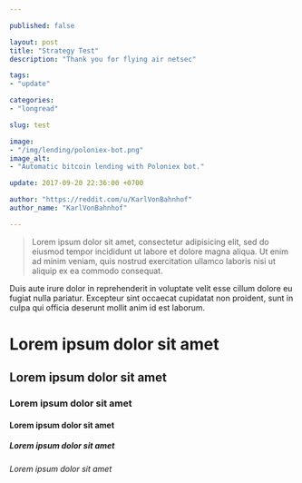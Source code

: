 ```yaml
---

published: false

layout: post
title: "Strategy Test"
description: "Thank you for flying air netsec"

tags:
- "update"

categories:
- "longread"

slug: test

image:
- "/img/lending/poloniex-bot.png"
image_alt:
- "Automatic bitcoin lending with Poloniex bot."

update: 2017-09-20 22:36:00 +0700

author: "https://reddit.com/u/KarlVonBahnhof"
author_name: "KarlVonBahnhof"

---
```





> Lorem ipsum dolor sit amet, consectetur adipisicing elit, sed do eiusmod tempor incididunt ut labore et dolore magna aliqua. Ut enim ad minim veniam, quis nostrud exercitation ullamco laboris nisi ut aliquip ex ea commodo consequat.

Duis aute irure dolor in reprehenderit in voluptate velit esse cillum dolore eu fugiat nulla pariatur. Excepteur sint occaecat cupidatat non proident, sunt in culpa qui officia deserunt mollit anim id est laborum.

# Lorem ipsum dolor sit amet
## Lorem ipsum dolor sit amet
### Lorem ipsum dolor sit amet
#### Lorem ipsum dolor sit amet
##### Lorem ipsum dolor sit amet
###### Lorem ipsum dolor sit amet
